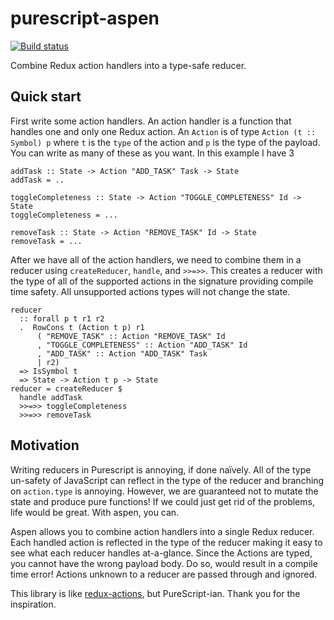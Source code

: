 # purescript-aspen
[![Build status](https://travis-ci.org/taylor1791/purescript-aspen.svg?branch=master)](https://travis-ci.org/taylor1791/purescript-aspen)

Combine Redux action handlers into a type-safe reducer.

## Quick start

First write some action handlers. An action handler is a function that handles
one and only one Redux action. An `Action` is of type `Action (t :: Symbol) p`
where `t` is the `type` of the action and `p` is the type of the payload. You
can write as many of these as you want. In this example I have 3

```
addTask :: State -> Action "ADD_TASK" Task -> State
addTask = ..

toggleCompleteness :: State -> Action "TOGGLE_COMPLETENESS" Id -> State
toggleCompleteness = ...

removeTask :: State -> Action "REMOVE_TASK" Id -> State
removeTask = ...
```

After we have all of the action handlers, we need to combine them in a reducer
using `createReducer`, `handle`, and `>>=>>`. This creates a reducer with the
type of all of the supported actions in the signature providing compile time
safety. All unsupported actions types will not change the state.

```
reducer
  :: forall p t r1 r2
  .  RowCons t (Action t p) r1
      ( "REMOVE_TASK" :: Action "REMOVE_TASK" Id
      , "TOGGLE_COMPLETENESS" :: Action "ADD_TASK" Id
      , "ADD_TASK" :: Action "ADD_TASK" Task
      | r2)
  => IsSymbol t
  => State -> Action t p -> State
reducer = createReducer $
  handle addTask
  >>=>> toggleCompleteness
  >>=>> removeTask
```

## Motivation

Writing reducers in Purescript is annoying, if done naïvely. All of the type
un-safety of JavaScript can reflect in the type of the reducer and branching
on `action.type` is annoying. However, we are guaranteed not to mutate the
state and produce pure functions! If we could just get rid of the problems,
life would be great. With aspen, you can.

Aspen allows you to combine action handlers into a single Redux reducer. Each
handled action is reflected in the type of the reducer making it easy to see
what each reducer handles at-a-glance. Since the Actions are typed, you cannot
have the wrong payload body. Do so, would result in a compile time error!
Actions unknown to a reducer are passed through and ignored.

This library is like [redux-actions](https://github.com/acdlite/redux-actions),
but PureScript-ian. Thank you for the inspiration.

